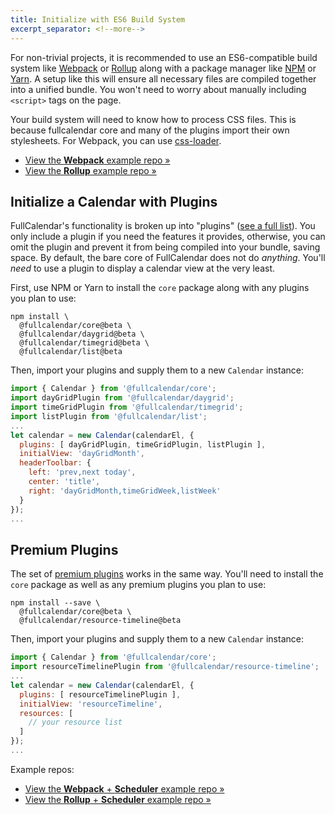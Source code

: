 ```yaml
---
title: Initialize with ES6 Build System
excerpt_separator: <!--more-->
---
```


For non-trivial projects, it is recommended to use an ES6-compatible build system like [Webpack](https://webpack.js.org/) or [Rollup](https://rollupjs.org) along with a package manager like [NPM](https://www.npmjs.com/) or [Yarn](https://yarnpkg.com).<!--more--> A setup like this will ensure all necessary files are compiled together into a unified bundle. You won't need to worry about manually including `<script>` tags on the page.

Your build system will need to know how to process CSS files. This is because fullcalendar core and many of the plugins import their own stylesheets. For Webpack, you can use [css-loader](https://webpack.js.org/loaders/css-loader/).

- [View the **Webpack** example repo &raquo;](https://github.com/fullcalendar/fullcalendar-example-projects/tree/master/webpack)
- [View the **Rollup** example repo &raquo;](https://github.com/fullcalendar/fullcalendar-example-projects/tree/master/rollup)


## Initialize a Calendar with Plugins

FullCalendar's functionality is broken up into "plugins" ([see a full list](plugin-index)). You only include a plugin if you need the features it provides, otherwise, you can omit the plugin and prevent it from being compiled into your bundle, saving space. By default, the bare core of FullCalendar does not do *anything*. You'll *need* to use a plugin to display a calendar view at the very least.

First, use NPM or Yarn to install the `core` package along with any plugins you plan to use:

```
npm install \
  @fullcalendar/core@beta \
  @fullcalendar/daygrid@beta \
  @fullcalendar/timegrid@beta \
  @fullcalendar/list@beta
```

Then, import your plugins and supply them to a new `Calendar` instance:

```js
import { Calendar } from '@fullcalendar/core';
import dayGridPlugin from '@fullcalendar/daygrid';
import timeGridPlugin from '@fullcalendar/timegrid';
import listPlugin from '@fullcalendar/list';
...
let calendar = new Calendar(calendarEl, {
  plugins: [ dayGridPlugin, timeGridPlugin, listPlugin ],
  initialView: 'dayGridMonth',
  headerToolbar: {
    left: 'prev,next today',
    center: 'title',
    right: 'dayGridMonth,timeGridWeek,listWeek'
  }
});
...
```


## Premium Plugins

The set of [premium plugins](premium) works in the same way. You'll need to install the `core` package as well as any premium plugins you plan to use:

```
npm install --save \
  @fullcalendar/core@beta \
  @fullcalendar/resource-timeline@beta
```

Then, import your plugins and supply them to a new `Calendar` instance:

```js
import { Calendar } from '@fullcalendar/core';
import resourceTimelinePlugin from '@fullcalendar/resource-timeline';
...
let calendar = new Calendar(calendarEl, {
  plugins: [ resourceTimelinePlugin ],
  initialView: 'resourceTimeline',
  resources: [
    // your resource list
  ]
});
...
```

Example repos:

- [View the **Webpack** + **Scheduler** example repo &raquo;](https://github.com/fullcalendar/fullcalendar-example-projects/tree/master/webpack-scheduler)
- [View the **Rollup** + **Scheduler** example repo &raquo;](https://github.com/fullcalendar/fullcalendar-example-projects/tree/master/rollup-scheduler)
